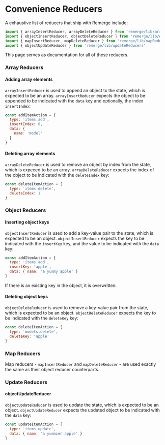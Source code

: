 # Convenience Reducers

A exhaustive list of reducers that ship with Remerge include:

```js
import { arrayInsertReducer, arrayDeleteReducer } from 'remerge/lib/arrayReducers'
import { objectInsertReducer, objectDeleteReducer } from 'remerge/lib/objectReducers'
import { mapInsertReducer, mapDeleteReducer } from 'remerge/lib/mapReducers'
import { objectUpdateReducer } from 'remerge/lib/updateReducers'
```

This page serves as documentation for all of these reducers.

### Array Reducers

#### Adding array elements

`arrayInsertReducer` is used to append an object to the state, which is expected to be an array. `arrayInsertReducer` expects the object to be appended to be indicated with the `data` key and optionally, the index `insertIndex`:

```js
const addItemAction = {
  type: 'items.add',
  insertIndex: 0,
  data: {
    name: 'model'
  }
}
```

#### Deleting array elements

`arrayDeleteReducer` is used to remove an object by index from the state, which is expeced to be an array. `arrayDeleteReducer` expects the index of the object to be indicated with the `deleteIndex` key:


```js
const deleteItemAction = {
  type: 'items.delete',
  deleteIndex: 1
}
```

### Object Reducers

#### Inserting object keys

`objectInsertReducer` is used to add a key-value pair to the state, which is expected to be an object. `objectInsertReducer` expects the key to be indicated with the `insertKey` key, and the value to be indicated with the `data` key:

```js
const addItemAction = {
  type: 'items.add',
  insertKey: 'apple',
  data: { name: 'a yummy apple' }
}
```

If there is an existing key in the object, it is overwritten.

#### Deleting object keys

`objectDeleteReducer` is used to remove a key-value pair from the state, which is expected to be an object. `objectDeleteReducer` expects the key to be indicated with the `deleteKey` key:

```js
const deleteItemAction = {
  type: 'models.delete',
  deleteKey: 'apple'
}
```

### Map Reducers

Map reducers - `mapInsertReducer` and `mapDeleteReducer` - are used exactly the same as their object reducer counterparts.

### Update Reducers

#### objectUpdateReducer

`objectUpdateReducer` is used to update the state, which is expected to be an object. `objectUpdateReducer` expects the updated object to be indicated with the `data` key:

```js
const updateItemAction = {
  type: 'items.update',
  data: { name: 'a yummier apple' }
}
```